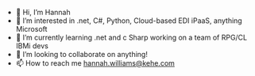 - 👋 Hi, I’m Hannah
- 👀 I’m interested in .net, C#, Python, Cloud-based EDI iPaaS, anything Microsoft 
- 🌱 I’m currently learning .net and c Sharp working on a team of RPG/CL IBMi devs
- 💞️ I’m looking to collaborate on anything!
- 📫 How to reach me hannah.williams@kehe.com

<!---
hswilliams7/hswilliams7 is a ✨ special ✨ repository because its `README.md` (this file) appears on your GitHub profile.
You can click the Preview link to take a look at your changes.
--->
